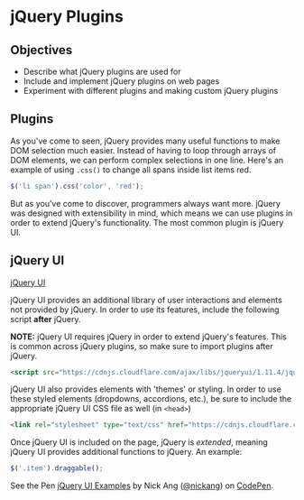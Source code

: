 # jQuery Plugins

## Objectives

* Describe what jQuery plugins are used for
* Include and implement jQuery plugins on web pages
* Experiment with different plugins and making custom jQuery plugins

## Plugins

As you've come to seen, jQuery provides many useful functions to make DOM selection much easier. Instead of having to loop through arrays of DOM elements, we can perform complex selections in one line. Here's an example of using `.css()` to change all spans inside list items red.

```js
$('li span').css('color', 'red');
```

But as you've come to discover, programmers always want more. jQuery was designed with extensibility in mind, which means we can use plugins in order to extend jQuery's functionality. The most common plugin is jQuery UI.

## jQuery UI

[jQuery UI](https://jqueryui.com/)

jQuery UI provides an additional library of user interactions and elements not provided by jQuery. In order to use its features, include the following script **after** jQuery.

**NOTE:** jQuery UI requires jQuery in order to extend jQuery's features. This is common across jQuery plugins, so make sure to import plugins after jQuery.

```html
<script src="https://cdnjs.cloudflare.com/ajax/libs/jqueryui/1.11.4/jquery-ui.min.js"></script>
```

jQuery UI also provides elements with 'themes' or styling. In order to use these styled elements (dropdowns, accordions, etc.), be sure to include the appropriate jQuery UI CSS file as well (in `<head>`)

```html
<link rel="stylesheet" type="text/css" href="https://cdnjs.cloudflare.com/ajax/libs/jqueryui/1.11.4/jquery-ui.theme.min.css">
```

Once jQuery UI is included on the page, jQuery is _extended_, meaning jQuery UI provides additional functions to jQuery. An example:

```js
$('.item').draggable();
```
<p data-height="265" data-theme-id="0" data-slug-hash="rdBBGW" data-default-tab="html,result" data-user="nickang" data-embed-version="2" data-pen-title="jQuery UI Examples" class="codepen">See the Pen <a href="https://codepen.io/nickang/pen/rdBBGW/">jQuery UI Examples</a> by Nick Ang (<a href="https://codepen.io/nickang">@nickang</a>) on <a href="https://codepen.io">CodePen</a>.</p>
<script async src="https://static.codepen.io/assets/embed/ei.js"></script>
